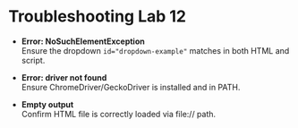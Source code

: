 # Troubleshooting Lab 12

- **Error: NoSuchElementException**  
  Ensure the dropdown `id="dropdown-example"` matches in both HTML and script.

- **Error: driver not found**  
  Ensure ChromeDriver/GeckoDriver is installed and in PATH.

- **Empty output**  
  Confirm HTML file is correctly loaded via file:// path.
